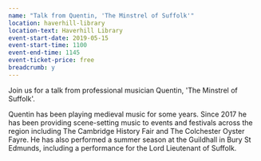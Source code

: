 ```yaml
---
name: "Talk from Quentin, 'The Minstrel of Suffolk'"
location: haverhill-library
location-text: Haverhill Library
event-start-date: 2019-05-15
event-start-time: 1100
event-end-time: 1145
event-ticket-price: free
breadcrumb: y
---
```


Join us for a talk from professional musician Quentin, 'The Minstrel of Suffolk'.

Quentin has been playing medieval music for some years. Since 2017 he has been providing scene-setting music to events and festivals across the region including The Cambridge History Fair and The Colchester Oyster Fayre. He has also performed a summer season at the Guildhall in Bury St Edmunds, including a performance for the Lord Lieutenant of Suffolk.
